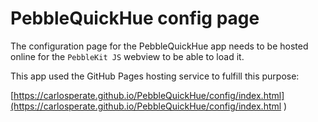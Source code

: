 # PebbleQuickHue config page
The configuration page for the PebbleQuickHue app needs to be hosted online for the `PebbleKit JS` webview to be able to load it.

This app used the GitHub Pages hosting service to fulfill this purpose:

[https://carlosperate.github.io/PebbleQuickHue/config/index.html](https://carlosperate.github.io/PebbleQuickHue/config/index.html ) 